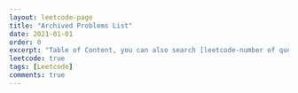 ```yaml
---
layout: leetcode-page
title: "Archived Problems List"
date: 2021-01-01
order: 0
excerpt: "Table of Content, you can also search [leetcode-number of question] in the site"
leetcode: true
tags: [Leetcode]
comments: true
---
```


